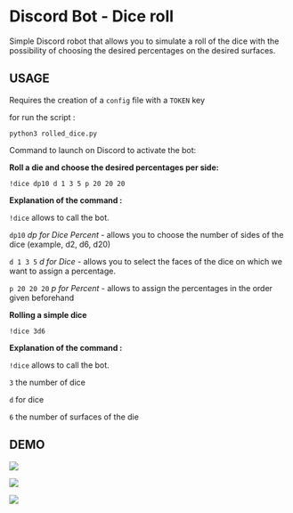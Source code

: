 # Discord Bot - Dice roll

Simple Discord robot that allows you to simulate a roll of the dice with the possibility of choosing the desired percentages on the desired surfaces.

## USAGE

Requires the creation of a `config` file with a `TOKEN` key

for run the script :

`python3 rolled_dice.py`

Command to launch on Discord to activate the bot:

**Roll a die and choose the desired percentages per side:**

`!dice dp10 d 1 3 5 p 20 20 20`

**Explanation of the command :**

`!dice` allows to call the bot.

`dp10` *dp for Dice Percent* - allows you to choose the number of sides of the dice (example, d2, d6, d20)

`d 1 3 5` *d for Dice* - allows you to select the faces of the dice on which we want to assign a percentage.

`p 20 20 20` *p for Percent* - allows to assign the percentages in the order given beforehand


**Rolling a simple dice**

`!dice 3d6`

**Explanation of the command :**

`!dice` allows to call the bot.

`3` the number of dice

`d` for dice

`6` the number of surfaces of the die

## DEMO
![](https://gitlab.com/fchancel/python-discord-bot/-/raw/main/image/example1.png)

![](https://gitlab.com/fchancel/python-discord-bot/-/raw/main/image/example2.png)

![](https://gitlab.com/fchancel/python-discord-bot/-/raw/main/image/example3.png)
